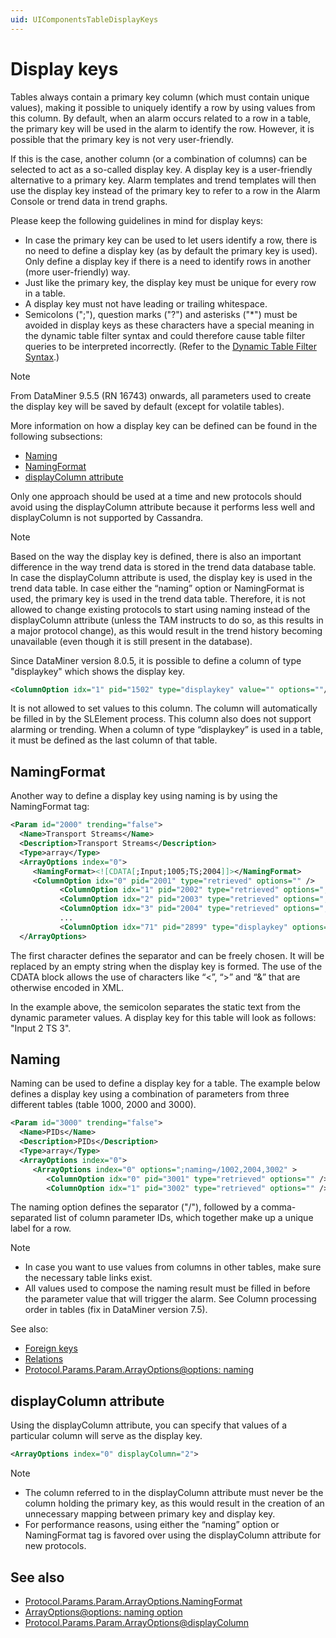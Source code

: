 ```yaml
---
uid: UIComponentsTableDisplayKeys
---
```


# Display keys

Tables always contain a primary key column (which must contain unique values), making it possible to uniquely identify a row by using values from this column. By default, when an alarm occurs related to a row in a table, the primary key will be used in the alarm to identify the row. However, it is possible that the primary key is not very user-friendly.

If this is the case, another column (or a combination of columns) can be selected to act as a so-called display key. A display key is a user-friendly alternative to a primary key. Alarm templates and trend templates will then use the display key instead of the primary key to refer to a row in the Alarm Console or trend data in trend graphs.

Please keep the following guidelines in mind for display keys:

- In case the primary key can be used to let users identify a row, there is no need to define a display key (as by default the primary key is used). Only define a display key if there is a need to identify rows in another (more user-friendly) way.
- Just like the primary key, the display key must be unique for every row in a table.
- A display key must not have leading or trailing whitespace.
- Semicolons (";"), question marks ("?") and asterisks ("*") must be avoided in display keys as these characters have a special meaning in the dynamic table filter syntax and could therefore cause table filter queries to be interpreted incorrectly. (Refer to the [Dynamic Table Filter Syntax](xref:Dynamic_table_filter_syntax).)

> [!NOTE]
> From DataMiner 9.5.5 (RN 16743) onwards, all parameters used to create the display key will be saved by default (except for volatile tables).

More information on how a display key can be defined can be found in the following subsections:

- [Naming](xref:UIComponentsTableDisplayKeys)
- [NamingFormat](xref:UIComponentsTableDisplayKeys#namingformat)
- [displayColumn attribute](xref:UIComponentsTableDisplayKeys#displaycolumn-attribute)

Only one approach should be used at a time and new protocols should avoid using the displayColumn attribute because it performs less well and displayColumn is not supported by Cassandra.

> [!NOTE]
> Based on the way the display key is defined, there is also an important difference in the way trend data is stored in the trend data database table. In case the displayColumn attribute is used, the display key is used in the trend data table. In case either the “naming” option or NamingFormat is used, the primary key is used in the trend data table. Therefore, it is not allowed to change existing protocols to start using naming instead of the displayColumn attribute (unless the TAM instructs to do so, as this results in a major protocol change), as this would result in the trend history becoming unavailable (even though it is still present in the database).

Since DataMiner version 8.0.5, it is possible to define a column of type "displaykey" which shows the display key.

```xml
<ColumnOption idx="1" pid="1502" type="displaykey" value="" options=""/>
```

It is not allowed to set values to this column. The column will automatically be filled in by the SLElement process. This column also does not support alarming or trending. When a column of type “displaykey” is used in a table, it must be defined as the last column of that table.

## NamingFormat

Another way to define a display key using naming is by using the NamingFormat tag:

```xml
<Param id="2000" trending="false">
  <Name>Transport Streams</Name>
  <Description>Transport Streams</Description>
  <Type>array</Type>
  <ArrayOptions index="0">
     <NamingFormat><![CDATA[;Input;1005;TS;2004]]></NamingFormat>
     <ColumnOption idx="0" pid="2001" type="retrieved" options="" />
           <ColumnOption idx="1" pid="2002" type="retrieved" options=";save;foreignKey=1000" />
           <ColumnOption idx="2" pid="2003" type="retrieved" options=";save" />
           <ColumnOption idx="3" pid="2004" type="retrieved" options=";save" />
           ...
           <ColumnOption idx="71" pid="2899" type="displaykey" options="" />
  </ArrayOptions>
```

The first character defines the separator and can be freely chosen. It will be replaced by an empty string when the display key is formed. The use of the CDATA block allows the use of characters like “<”, “>” and “&” that are otherwise encoded in XML.

In the example above, the semicolon separates the static text from the dynamic parameter values. A display key for this table will look as follows: "Input 2 TS 3".

## Naming

Naming can be used to define a display key for a table. The example below defines a display key using a combination of parameters from three different tables (table 1000, 2000 and 3000).

```xml
<Param id="3000" trending="false">
  <Name>PIDs</Name>
  <Description>PIDs</Description>
  <Type>array</Type>
  <ArrayOptions index="0">
     <ArrayOptions index="0" options=";naming=/1002,2004,3002" >
        <ColumnOption idx="0" pid="3001" type="retrieved" options="" />
        <ColumnOption idx="1" pid="3002" type="retrieved" options="" />
```

The naming option defines the separator ("/"), followed by a comma-separated list of column parameter IDs, which together make up a unique label for a row.

> [!NOTE]
>
> - In case you want to use values from columns in other tables, make sure the necessary table links exist.
> - All values used to compose the naming result must be filled in before the parameter value that will trigger the alarm. See Column processing order in tables (fix in DataMiner version 7.5).

See also:

- [Foreign keys](xref:UIComponentsTableForeignKeys)
- [Relations](xref:UIComponentsTableRelations)
- [Protocol.Params.Param.ArrayOptions@options: naming](xref:Protocol.Params.Param.ArrayOptions-options#naming)

## displayColumn attribute

Using the displayColumn attribute, you can specify that values of a particular column will serve as the display key.

```xml
<ArrayOptions index="0" displayColumn="2">
```

> [!NOTE]
>
> - The column referred to in the displayColumn attribute must never be the column holding the primary key, as this would result in the creation of an unnecessary mapping between primary key and display key.
> - For performance reasons, using either the “naming” option or NamingFormat tag is favored over using the displayColumn attribute for new protocols.

## See also

- [Protocol.Params.Param.ArrayOptions.NamingFormat](xref:Protocol.Params.Param.ArrayOptions.NamingFormat)
- [ArrayOptions@options: naming option](xref:Protocol.Params.Param.ArrayOptions-options#naming)
- [Protocol.Params.Param.ArrayOptions@displayColumn](xref:Protocol.Params.Param.ArrayOptions-displayColumn)
